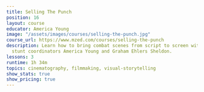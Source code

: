 ```yaml
---
title: Selling The Punch
position: 16
layout: course
educator: America Young
image: "/assets/images/courses/selling-the-punch.jpg"
course_url: https://www.mzed.com/courses/selling-the-punch
description: Learn how to bring combat scenes from script to screen with professional
  stunt coordinators America Young and Graham Ehlers Sheldon.
lessons: 3
runtime: 1h 34m
topics: cinematography, filmmaking, visual-storytelling
show_stats: true
show_pricing: true
---
```



